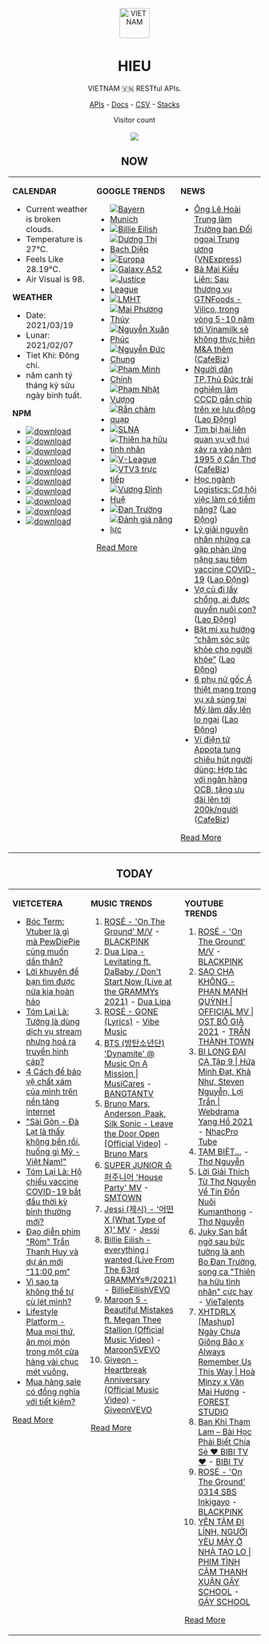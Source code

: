 <p align="center"><img src="https://raw.githubusercontent.com/hieudoanm/hieudoanm/master/images/hieudoanm/profile.jpg" alt="VIETNAM" height="60"/></p>
<h1 align="center">HIEU</h1>
<p align="center">VIETNAM 🇻🇳 RESTful APIs.</p>
<p align="center">
  <a href="https://vietnamdb.herokuapp.com/api">APIs</a> -
  <a href="https://vietnamdb.herokuapp.com/docs">Docs</a> -
  <a href="https://github.com/hieudoanm/hieudoanm/tree/master/docs">CSV</a> -
  <a href="https://github.com/hieudoanm/hieudoanm/tree/master/docs/stacks">Stacks</a>
</p>
<p align="center"> 
  Visitor count<br><br>
  <img src="https://profile-counter.glitch.me/vietnamdb/count.svg" />
</p>


<h2 align="center">NOW</h2>

<table style="width:100%"><tbody style="width:100%"><tr><td valign="top" width="33%">

**CALENDAR**

- Current weather is broken clouds.
- Temperature is 27°C.
- Feels Like 28.19°C.
- Air Visual is 98.

**WEATHER**

- Date: 2021/03/19
- Lunar: 2021/02/07
- Tiet Khi: Đông chí.
- năm canh tý tháng kỷ sửu ngày bính tuất.

**NPM**

- [![download](https://img.shields.io/npm/dm/giaohangnhanh.svg?style=flat-square&label=giaohangnhanh&color=red)](https://www.npmjs.com/package/giaohangnhanh)
- [![download](https://img.shields.io/npm/dm/onepay.svg?style=flat-square&label=onepay&color=red)](https://www.npmjs.com/package/onepay)
- [![download](https://img.shields.io/npm/dm/vietcetera.svg?style=flat-square&label=vietcetera&color=red)](https://www.npmjs.com/package/vietcetera)
- [![download](https://img.shields.io/npm/dm/vietnambanks.svg?style=flat-square&label=vietnambanks&color=red)](https://www.npmjs.com/package/vietnambanks)
- [![download](https://img.shields.io/npm/dm/vietnamgovernment.svg?style=flat-square&label=vietnamgovernment&color=red)](https://www.npmjs.com/package/vietnamgovernment)
- [![download](https://img.shields.io/npm/dm/vietnamnews.svg?style=flat-square&label=vietnamnews&color=red)](https://www.npmjs.com/package/vietnamnews)
- [![download](https://img.shields.io/npm/dm/vnapis.svg?style=flat-square&label=vnapis&color=red)](https://www.npmjs.com/package/vnapis)
- [![download](https://img.shields.io/npm/dm/vnpay.svg?style=flat-square&label=vnpay&color=red)](https://www.npmjs.com/package/vnpay)
- [![download](https://img.shields.io/npm/dm/vtcpay.svg?style=flat-square&label=vtcpay&color=red)](https://www.npmjs.com/package/vtcpay)
- [![download](https://img.shields.io/npm/dm/zalopay.svg?style=flat-square&label=zalopay&color=red)](https://www.npmjs.com/package/zalopay)

</td><td valign="top" width="33%">

**GOOGLE TRENDS**

- [![Bayern Munich](https://img.shields.io/static/v1?label=Bayern%20Munich&message=google&color=red&style=flat-square)](https://www.google.com/search?q=Bayern%20Munich)
- [![Billie Eilish](https://img.shields.io/static/v1?label=Billie%20Eilish&message=google&color=red&style=flat-square)](https://www.google.com/search?q=Billie%20Eilish)
- [![Dương Thị Bạch Diệp](https://img.shields.io/static/v1?label=D%C6%B0%C6%A1ng%20Th%E1%BB%8B%20B%E1%BA%A1ch%20Di%E1%BB%87p&message=google&color=red&style=flat-square)](https://www.google.com/search?q=D%C6%B0%C6%A1ng%20Th%E1%BB%8B%20B%E1%BA%A1ch%20Di%E1%BB%87p)
- [![Europa](https://img.shields.io/static/v1?label=Europa&message=google&color=red&style=flat-square)](https://www.google.com/search?q=Europa)
- [![Galaxy A52](https://img.shields.io/static/v1?label=Galaxy%20A52&message=google&color=red&style=flat-square)](https://www.google.com/search?q=Galaxy%20A52)
- [![Justice League](https://img.shields.io/static/v1?label=Justice%20League&message=google&color=red&style=flat-square)](https://www.google.com/search?q=Justice%20League)
- [![LMHT](https://img.shields.io/static/v1?label=LMHT&message=google&color=red&style=flat-square)](https://www.google.com/search?q=LMHT)
- [![Mai Phương Thúy](https://img.shields.io/static/v1?label=Mai%20Ph%C6%B0%C6%A1ng%20Th%C3%BAy&message=google&color=red&style=flat-square)](https://www.google.com/search?q=Mai%20Ph%C6%B0%C6%A1ng%20Th%C3%BAy)
- [![Nguyễn Xuân Phúc](https://img.shields.io/static/v1?label=Nguy%E1%BB%85n%20Xu%C3%A2n%20Ph%C3%BAc&message=google&color=red&style=flat-square)](https://www.google.com/search?q=Nguy%E1%BB%85n%20Xu%C3%A2n%20Ph%C3%BAc)
- [![Nguyễn Đức Chung](https://img.shields.io/static/v1?label=Nguy%E1%BB%85n%20%C4%90%E1%BB%A9c%20Chung&message=google&color=red&style=flat-square)](https://www.google.com/search?q=Nguy%E1%BB%85n%20%C4%90%E1%BB%A9c%20Chung)
- [![Phạm Minh Chính](https://img.shields.io/static/v1?label=Ph%E1%BA%A1m%20Minh%20Ch%C3%ADnh&message=google&color=red&style=flat-square)](https://www.google.com/search?q=Ph%E1%BA%A1m%20Minh%20Ch%C3%ADnh)
- [![Phạm Nhật Vượng](https://img.shields.io/static/v1?label=Ph%E1%BA%A1m%20Nh%E1%BA%ADt%20V%C6%B0%E1%BB%A3ng&message=google&color=red&style=flat-square)](https://www.google.com/search?q=Ph%E1%BA%A1m%20Nh%E1%BA%ADt%20V%C6%B0%E1%BB%A3ng)
- [![Rắn chàm quạp](https://img.shields.io/static/v1?label=R%E1%BA%AFn%20ch%C3%A0m%20qu%E1%BA%A1p&message=google&color=red&style=flat-square)](https://www.google.com/search?q=R%E1%BA%AFn%20ch%C3%A0m%20qu%E1%BA%A1p)
- [![SLNA](https://img.shields.io/static/v1?label=SLNA&message=google&color=red&style=flat-square)](https://www.google.com/search?q=SLNA)
- [![Thiên hạ hữu tình nhân](https://img.shields.io/static/v1?label=Thi%C3%AAn%20h%E1%BA%A1%20h%E1%BB%AFu%20t%C3%ACnh%20nh%C3%A2n&message=google&color=red&style=flat-square)](https://www.google.com/search?q=Thi%C3%AAn%20h%E1%BA%A1%20h%E1%BB%AFu%20t%C3%ACnh%20nh%C3%A2n)
- [![V-League](https://img.shields.io/static/v1?label=V-League&message=google&color=red&style=flat-square)](https://www.google.com/search?q=V-League)
- [![VTV3 trực tiếp](https://img.shields.io/static/v1?label=VTV3%20tr%E1%BB%B1c%20ti%E1%BA%BFp&message=google&color=red&style=flat-square)](https://www.google.com/search?q=VTV3%20tr%E1%BB%B1c%20ti%E1%BA%BFp)
- [![Vương Đình Huệ](https://img.shields.io/static/v1?label=V%C6%B0%C6%A1ng%20%C4%90%C3%ACnh%20Hu%E1%BB%87&message=google&color=red&style=flat-square)](https://www.google.com/search?q=V%C6%B0%C6%A1ng%20%C4%90%C3%ACnh%20Hu%E1%BB%87)
- [![Đan Trường](https://img.shields.io/static/v1?label=%C4%90an%20Tr%C6%B0%E1%BB%9Dng&message=google&color=red&style=flat-square)](https://www.google.com/search?q=%C4%90an%20Tr%C6%B0%E1%BB%9Dng)
- [![Đánh giá năng lực](https://img.shields.io/static/v1?label=%C4%90%C3%A1nh%20gi%C3%A1%20n%C4%83ng%20l%E1%BB%B1c&message=google&color=red&style=flat-square)](https://www.google.com/search?q=%C4%90%C3%A1nh%20gi%C3%A1%20n%C4%83ng%20l%E1%BB%B1c)

[Read More](https://trends.google.com/trends/?geo=VN)

</td><td valign="top" width="33%">

**NEWS**

- [Ông Lê Hoài Trung làm Trưởng ban Đối ngoại Trung ương](https://vnexpress.net/ong-le-hoai-trung-lam-truong-ban-doi-ngoai-trung-uong-4250890.html) ([VNExpress](https://vnexpress.net))
- [Bà Mai Kiều Liên: Sau thương vụ GTNFoods - Vilico, trong vòng 5-10 năm tới Vinamilk sẽ không thực hiện M&A thêm](https://cafebiz.vn/ba-mai-kieu-lien-sau-thuong-vu-gtnfoods-vilico-trong-vong-5-10-nam-toi-vinamilk-se-khong-thuc-hien-ma-them-20210319140304407.chn) ([CafeBiz](https://cafebiz.vn))
- [Người dân TP.Thủ Đức trải nghiệm làm CCCD gắn chíp trên xe lưu động](https://laodong.vn/photo/nguoi-dan-tpthu-duc-trai-nghiem-lam-cccd-gan-chip-tren-xe-luu-dong-890743.ldo) ([Lao Động](https://laodong.vn))
- [Tìm bị hại liên quan vụ vỡ hụi xảy ra vào năm 1995 ở Cần Thơ](https://cafebiz.vn/tim-bi-hai-lien-quan-vu-vo-hui-xay-ra-vao-nam-1995-o-can-tho-20210319134726864.chn) ([CafeBiz](https://cafebiz.vn))
- [Học ngành Logistics: Cơ hội việc làm có tiềm năng?](https://laodong.vn/video-thoi-su/hoc-nganh-logistics-co-hoi-viec-lam-co-tiem-nang-890726.ldo) ([Lao Động](https://laodong.vn))
- [Lý giải nguyên nhân những ca gặp phản ứng nặng sau tiêm vaccine COVID-19](https://laodong.vn/video-thoi-su/ly-giai-nguyen-nhan-nhung-ca-gap-phan-ung-nang-sau-tiem-vaccine-covid-19-890634.ldo) ([Lao Động](https://laodong.vn))
- [Vợ cũ đi lấy chồng, ai được quyền nuôi con?](https://laodong.vn/tu-van-phap-luat/vo-cu-di-lay-chong-ai-duoc-quyen-nuoi-con-890446.ldo) ([Lao Động](https://laodong.vn))
- [Bật mí xu hướng “chăm sóc sức khỏe cho người khỏe”](https://laodong.vn/suc-khoe/bat-mi-xu-huong-cham-soc-suc-khoe-cho-nguoi-khoe-890671.ldo) ([Lao Động](https://laodong.vn))
- [6 phụ nữ gốc Á thiệt mạng trong vụ xả súng tại Mỹ làm dấy lên lo ngại](https://laodong.vn/the-gioi/6-phu-nu-goc-a-thiet-mang-trong-vu-xa-sung-tai-my-lam-day-len-lo-ngai-890724.ldo) ([Lao Động](https://laodong.vn))
- [Ví điện tử Appota tung chiêu hút người dùng: Hợp tác với ngân hàng OCB, tặng ưu đãi lên tới 200k/người](https://cafebiz.vn/vi-dien-tu-appota-tung-chieu-hut-nguoi-dung-hop-tac-voi-ngan-hang-ocb-tang-uu-dai-len-toi-200k-nguoi-20210319103542537.chn) ([CafeBiz](https://cafebiz.vn))

[Read More](docs/news/README.md)

</td></tr></tbody></table>

<h2 align="center">TODAY</h2>

<table style="width:100%"><tbody style="width:100%"><tr><td valign="top" width="33%">

**VIETCETERA**

- [Bóc Term: Vtuber là gì mà PewDiePie cũng muốn dấn thân?](https://vietcetera.com/vn/boc-term-vtuber-la-gi-ma-pewdiepie-cung-muon-dan-than)
- [Lời khuyên để bạn tìm được nửa kia hoàn hảo](https://vietcetera.com/vn/loi-khuyen-de-ban-tim-duoc-nua-kia-hoan-hao)
- [Tóm Lại Là: Tưởng là dùng dịch vụ stream nhưng hoá ra truyền hình cáp?](https://vietcetera.com/vn/tom-lai-la-su-chuyen-minh-cua-cac-dich-vu-streaming-tu-disney-toi-netflix)
- [4 Cách để bảo vệ chất xám của mình trên nền tảng internet](https://vietcetera.com/vn/4-cach-de-bao-ve-chat-xam-cua-minh-tren-nen-tang-internet)
- ["Sài Gòn - Đà Lạt là thấy không bền rồi, huống gì Mỹ - Việt Nam!"](https://vietcetera.com/vn/sai-gon-da-lat-la-thay-khong-ben-roi-huong-gi-my-viet-nam)
- [Tóm Lại Là: Hộ chiếu vaccine COVID-19 bắt đầu thời kỳ bình thường mới?](https://vietcetera.com/vn/tom-lai-la-ho-chieu-vaccine-covid-thong-le-cua-thoi-binh-thuong-moi)
- [Đạo diễn phim "Ròm" Trần Thanh Huy và dự án mới “11:00 pm”](https://vietcetera.com/vn/dao-dien-phim-rom-tran-thanh-huy-va-du-an-moi-11-gio)
- [Vì sao ta không thể tự cù lét mình?](https://vietcetera.com/vn/vi-sao-ta-khong-the-tu-cu-let-minh)
- [Lifestyle Platform - Mua mọi thứ, ăn mọi món trong một cửa hàng vài chục mét vuông.](https://vietcetera.com/vn/lifestyle-platform-mua-moi-thu-an-moi-mon-trong-mot-cua-hang-vai-chuc-met-vuong)
- [Mua hàng sale có đồng nghĩa với tiết kiệm?](https://vietcetera.com/vn/mua-hang-sale-co-dong-nghia-voi-tiet-kiem)

[Read More](https://vietcetera.com/)

</td><td valign="top" width="33%">

**MUSIC TRENDS**

01. [ROSÉ - 'On The Ground' M/V](https://www.youtube.com/watch?v=CKZvWhCqx1s) - [BLACKPINK](https://www.youtube.com/channel/UCOmHUn--16B90oW2L6FRR3A)
02. [Dua Lipa - Levitating ft. DaBaby / Don't Start Now (Live at the GRAMMYs 2021)](https://www.youtube.com/watch?v=vFWv44Z4Jhk) - [Dua Lipa](https://www.youtube.com/channel/UC-J-KZfRV8c13fOCkhXdLiQ)
03. [ROSÉ - GONE (Lyrics)](https://www.youtube.com/watch?v=9iBxbf2fjgw) - [Vibe Music](https://www.youtube.com/channel/UChO8h2G8UjOVc081rgYU8XQ)
04. [BTS (방탄소년단) 'Dynamite' @ Music On A Mission | MusiCares](https://www.youtube.com/watch?v=ikgefER2O08) - [BANGTANTV](https://www.youtube.com/channel/UCLkAepWjdylmXSltofFvsYQ)
05. [Bruno Mars, Anderson .Paak, Silk Sonic - Leave the Door Open [Official Video]](https://www.youtube.com/watch?v=adLGHcj_fmA) - [Bruno Mars](https://www.youtube.com/channel/UCoUM-UJ7rirJYP8CQ0EIaHA)
06. [SUPER JUNIOR 슈퍼주니어 'House Party' MV](https://www.youtube.com/watch?v=BtJMOVKjhUo) - [SMTOWN](https://www.youtube.com/channel/UCEf_Bc-KVd7onSeifS3py9g)
07. [Jessi (제시) - '어떤X (What Type of X)' MV](https://www.youtube.com/watch?v=OEu1OWf8ezU) - [Jessi](https://www.youtube.com/channel/UCN2bQLTTvNPZWCWU5TYghKA)
08. [Billie Eilish - everything i wanted (Live From The 63rd GRAMMYs®/2021)](https://www.youtube.com/watch?v=aVAKT9UxJMI) - [BillieEilishVEVO](https://www.youtube.com/channel/UCDGmojLIoWpXok597xYo8cg)
09. [Maroon 5 - Beautiful Mistakes ft. Megan Thee Stallion (Official Music Video)](https://www.youtube.com/watch?v=BSzSn-PRdtI) - [Maroon5VEVO](https://www.youtube.com/channel/UCN1hnUccO4FD5WfM7ithXaw)
10. [Giveon - Heartbreak Anniversary (Official Music Video)](https://www.youtube.com/watch?v=uWRlisQu4fo) - [GiveonVEVO](https://www.youtube.com/channel/UCa3ZoB87QoSaLM0qODmrMfA)

[Read More](https://www.youtube.com/feed/trending?bp=4gIuCggvbS8wNHJsZhIiUExGZ3F1TG5MNTlhbW42X05FZFc5TGswZDdXZWVST0Q2VA%3D%3D)

</td><td valign="top" width="33%">

**YOUTUBE TRENDS**

01. [ROSÉ - 'On The Ground' M/V](https://www.youtube.com/watch?v=CKZvWhCqx1s) - [BLACKPINK](https://www.youtube.com/channel/UCOmHUn--16B90oW2L6FRR3A)
02. [SAO CHA KHÔNG - PHAN MẠNH QUỲNH | OFFICIAL MV | OST BỐ GIÀ 2021](https://www.youtube.com/watch?v=TD7sBUigDIU) - [TRẤN THÀNH TOWN](https://www.youtube.com/channel/UCqL0-EknCK4m5pHrH79fOcw)
03. [BI LONG ĐẠI CA Tập 9 | Hứa Minh Đạt, Khả Như, Steven Nguyễn, Lợi Trần | Webdrama Yang Hồ 2021](https://www.youtube.com/watch?v=h1CGsS5iXgU) - [NhacPro Tube](https://www.youtube.com/channel/UCBZjBKNMZoFih4ubdiIDWLw)
04. [TẠM BIỆT...](https://www.youtube.com/watch?v=5djwsYBZ7ys) - [Thơ Nguyễn](https://www.youtube.com/channel/UCSJsjCiTl2lourZXnigVCoA)
05. [Lời Giải Thích Từ Thơ Nguyễn Về Tin Đồn Nuôi Kumanthong](https://www.youtube.com/watch?v=m2yWFAavuaM) - [Thơ Nguyễn](https://www.youtube.com/channel/UCSJsjCiTl2lourZXnigVCoA)
06. [Juky San bất ngờ sau bức tường là anh Bo Đan Trường, song ca "Thiên hạ hữu tình nhân" cực hay](https://www.youtube.com/watch?v=3O1qpIC0mOQ) - [VieTalents](https://www.youtube.com/channel/UCBVSuk_f8ZCPIQ_KwXEGWFw)
07. [XHTDRLX [Mashup] Ngày Chưa Giông Bão x Always Remember Us This Way | Hoà Minzy x Văn Mai Hương](https://www.youtube.com/watch?v=qiI4XNUoiyg) - [FOREST STUDIO](https://www.youtube.com/channel/UCTOWyiIkPEqyh_2O-ArJR5w)
08. [Bạn Khỉ Tham Lam – Bài Học Phải Biết Chia Sẻ ❤ BIBI TV ❤](https://www.youtube.com/watch?v=MmlnSXqd6-E) - [BIBI TV](https://www.youtube.com/channel/UCFcBDfR_dtmllkpcoYH2Rmg)
09. [ROSÉ - 'On The Ground' 0314 SBS Inkigayo](https://www.youtube.com/watch?v=Q88P1gpOJxA) - [BLACKPINK](https://www.youtube.com/channel/UCOmHUn--16B90oW2L6FRR3A)
10. [YÊN TÂM ĐI LÍNH, NGƯỜI YÊU MÀY Ở NHÀ TAO LO | PHIM TÌNH CẢM THANH XUÂN GÃY SCHOOL](https://www.youtube.com/watch?v=7dZgf6_f0-A) - [GÃY SCHOOL](https://www.youtube.com/channel/UCgPMNspYfOQlezMbnjh1Irg)

[Read More](https://www.youtube.com/feed/trending)

</td></tr></tbody></table>
